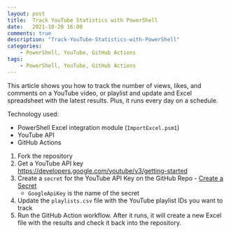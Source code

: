 ```yaml
---
layout: post
title:  Track YouTube Statistics with PowerShell
date:   2021-10-28 16:00
comments: true
description: "Track-YouTube-Statistics-with-PowerShell"
categories:
    - PowerShell, YouTube, GitHub Actions
tags:
    - PowerShell, YouTube, GitHub Actions
---
```


This article shows you how to track the number of views, likes, and comments on a YouTube video, or playlist and update and Excel spreadsheet with the latest results. Plus, it runs every day on a schedule.

Technology used:

- PowerShell Excel integration module (`ImportExcel.psm1`)
- YouTube API
- GitHub Actions

1. Fork the repository
1. Get a YouTube API key https://developers.google.com/youtube/v3/getting-started
1. Create a `secret` for the YouTube API Key on the GitHub Repo - [Create a Secret](https://github.com/Azure/actions-workflow-samples/blob/master/assets/create-secrets-for-GitHub-workflows.md#:~:text=Creating%20secrets%201%20On%20GitHub%2C%20navigate%20to%20the,value%20for%20your%20secret.%207%20Click%20Add%20secret.)
    - `GoogleApiKey` is the name of the secret
1. Update the `playlists.csv` file with the YouTube playlist IDs you want to track
1. Run the GitHub Action workflow. After it runs, it will create a new Excel file with the results and check it back into the repository.



<!-- # Get YouTube Video Stats on Your Channel Using GitHub Actions and PowerShell
# Track YouTube Video Stats on Your Channel Using GitHub Actions and PowerShell
# Automate Tracking YouTube Video Stats on Your Channel Using GitHub Actions and PowerShell

Do you post videos on YouTube? Do you want to track your YouTube video stats? This one is for you!

You can fork this repository [here](TBD), and you'll be good to go.

Following is a walkthrough using GitHub Actions and PowerShell to automate tracking YouTube video stats and saving them to Excel, and putting it on a schedule to do it everyday.

I organize the NYC [PowerShell online meetup](https://www.meetup.com/NycPowershellMeetup/), and make the recordings available on [my YouTube channel](https://www.youtube.com/playlist?list=PL5uoqS92stXiRX67A85FyrXvtn71eTiWO). 

YouTube has a REST API that you can use to get the video stats, marry that with the PowerShell `Invoke-RestMethod` function and you can get the data you want.

These are the fields that I'm interested in for each video:

- Published
- Year
- Month
- MonthName
- Title
- ViewCount
- LikeCount
- DislikeCount
- FavoriteCount
- CommentCount

Running the PowerShell script every.

# PowerShell for the YouTube API

## Get-YouTubePlaylist

This function takes a YouTube playlist ID and returns a list of the videos in the playlist. If there are more than 50 videos in the playlist, it will loop until it retrieves them all.

```powershell
function Get-YouTubePlaylist {
    param(
        [Parameter(Mandatory)]
        [string]
        $playListId
    )

    do {
        $URL = "https://www.googleapis.com/youtube/v3/playlistItems?part=snippet&playlistId={0}&maxResults=50&key={1}&pageToken={2}" -f $playListId, $GoogleApiKey, $nextPageToken
        $r = Invoke-RestMethod $URL
        $nextPageToken = $r.nextPageToken
        $r.items.snippet
    } until ($null -eq $nextPageToken)

}
```

## Get-YouTubeVideo

This function takes a YouTube video ID and returns the video stats.

```powershell
function Get-YouTubeVideo {
    param(
        [Parameter(ValueFromPipeline)]
        $YouTubeVideo
    )

    Process {
        $videoId = $YouTubeVideo.resourceId.videoId
        Write-Progress -Activity "Getting YouTube Stats - $($YouTubeVideo.channelTitle)" -Status "Processing video stats - $($YouTubeVideo.title)"
        $URL = "https://www.googleapis.com/youtube/v3/videos?id={0}&key={1}&part=snippet,contentDetails,statistics,status" -f $videoId, $GoogleApiKey
        
        $r = Invoke-RestMethod -uri $URL

        if ($r.items.count -gt 0) {
            $publishedAt = $r.items.snippet.publishedAt
        
            $publishedAt = (Get-Date $publishedAt).ToString("yyyy-MM-dd HH:mm:ss")
        
        
            $stats = $r.items.statistics
            [pscustomobject][Ordered]@{
                Published     = $publishedAt
                Year          = (Get-Date $publishedAt).Year
                Month         = (Get-Date $publishedAt).Month
                MonthName     = (Get-Date $publishedAt).ToString("MMM")
                Title         = $r.items.snippet.title
                ViewCount     = $stats.viewCount
                LikeCount     = $stats.likeCount
                DislikeCount  = $stats.dislikeCount
                FavoriteCount = $stats.favoriteCount
                CommentCount  = $stats.commentCount
                Url           = 'https://www.youtube.com/watch?v={0}' -f $videoId
            }
        }
    }    
}
```

# Saving the data to Excel

This snippet saves the data to an Excel file.

```powershell
Get-YouTubePlaylist $_.ID |
    Get-YouTubeVideo |
    Export-Excel -Path .\youTubeStats.xlsx -WorksheetName stats -AutoSize -AutoFilter
```

The PowerShell Excel module needs to be installed. `Get-Module -ListAvailable` will tell you if it's installed.

# YAML for the GitHub Action
# Google API Key for the YouTube automation
# Scheduling the job
# Checking in the Excel file
# Done, Done, and Done! -->